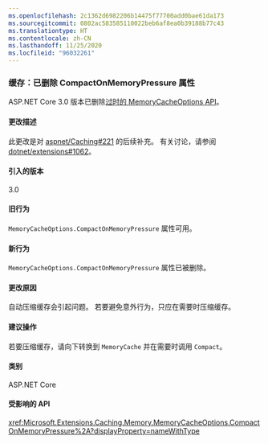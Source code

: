 ```yaml
---
ms.openlocfilehash: 2c1362d6982206b14475f77700add0bae61da173
ms.sourcegitcommit: 0802ac583585110022beb6af8ea0b39188b77c43
ms.translationtype: HT
ms.contentlocale: zh-CN
ms.lasthandoff: 11/25/2020
ms.locfileid: "96032261"
---
```

### <a name="caching-compactonmemorypressure-property-removed"></a>缓存：已删除 CompactOnMemoryPressure 属性

ASP.NET Core 3.0 版本已删除[过时的 MemoryCacheOptions API](https://github.com/dotnet/extensions/blob/dc5c593da7b72c82e6fe85abb91d03818f9b700c/src/Caching/Memory/src/MemoryCacheOptions.cs#L17-L18)。

#### <a name="change-description"></a>更改描述

此更改是对 [aspnet/Caching#221](https://github.com/aspnet/Caching/issues/221) 的后续补充。 有关讨论，请参阅 [dotnet/extensions#1062](https://github.com/dotnet/extensions/issues/1062)。

#### <a name="version-introduced"></a>引入的版本

3.0

#### <a name="old-behavior"></a>旧行为

`MemoryCacheOptions.CompactOnMemoryPressure` 属性可用。

#### <a name="new-behavior"></a>新行为

`MemoryCacheOptions.CompactOnMemoryPressure` 属性已被删除。

#### <a name="reason-for-change"></a>更改原因

自动压缩缓存会引起问题。 若要避免意外行为，只应在需要时压缩缓存。

#### <a name="recommended-action"></a>建议操作

若要压缩缓存，请向下转换到 `MemoryCache` 并在需要时调用 `Compact`。

#### <a name="category"></a>类别

ASP.NET Core

#### <a name="affected-apis"></a>受影响的 API

<xref:Microsoft.Extensions.Caching.Memory.MemoryCacheOptions.CompactOnMemoryPressure%2A?displayProperty=nameWithType>

<!--

#### Affected APIs

`Overload:Microsoft.Extensions.Caching.Memory.MemoryCacheOptions.CompactOnMemoryPressure`

-->
